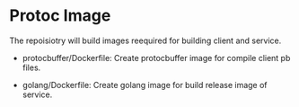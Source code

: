 # Protoc Image


The repoisiotry will build images reequired for building client and service.

* protocbuffer/Dockerfile: 
  Create protocbuffer image for compile client pb files.

* golang/Dockerfile:
  Create golang image for build release image of service.





